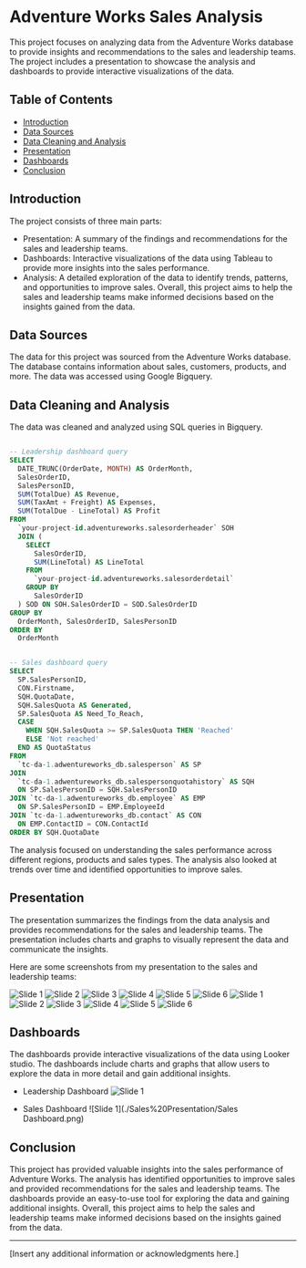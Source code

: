 # Adventure Works Sales Analysis

This project focuses on analyzing data from the Adventure Works database to provide insights and recommendations to the sales and leadership teams. The project includes a presentation to showcase the analysis and dashboards to provide interactive visualizations of the data. 

## Table of Contents

- [Introduction](#introduction)
- [Data Sources](#data-sources)
- [Data Cleaning and Analysis](#data-cleaning-and-analysis)
- [Presentation](#presentation)
- [Dashboards](#dashboards)
- [Conclusion](#conclusion)

## Introduction

The project consists of three main parts:

- Presentation: A summary of the findings and recommendations for the sales and leadership teams.
- Dashboards: Interactive visualizations of the data using Tableau to provide more insights into the sales performance.
- Analysis: A detailed exploration of the data to identify trends, patterns, and opportunities to improve sales.
Overall, this project aims to help the sales and leadership teams make informed decisions based on the insights gained from the data.

## Data Sources

The data for this project was sourced from the Adventure Works database. The database contains information about sales, customers, products, and more. The data was accessed using Google Bigquery.

## Data Cleaning and Analysis

The data was cleaned and analyzed using SQL queries in Bigquery.

```sql

-- Leadership dashboard query
SELECT 
  DATE_TRUNC(OrderDate, MONTH) AS OrderMonth,
  SalesOrderID,
  SalesPersonID,
  SUM(TotalDue) AS Revenue,
  SUM(TaxAmt + Freight) AS Expenses,
  SUM(TotalDue - LineTotal) AS Profit
FROM 
  `your-project-id.adventureworks.salesorderheader` SOH
  JOIN (
    SELECT 
      SalesOrderID, 
      SUM(LineTotal) AS LineTotal
    FROM 
      `your-project-id.adventureworks.salesorderdetail`
    GROUP BY 
      SalesOrderID
  ) SOD ON SOH.SalesOrderID = SOD.SalesOrderID
GROUP BY 
  OrderMonth, SalesOrderID, SalesPersonID
ORDER BY 
  OrderMonth
 ```

```sql

-- Sales dashboard query
SELECT
  SP.SalesPersonID,
  CON.Firstname,
  SQH.QuotaDate,
  SQH.SalesQuota AS Generated,
  SP.SalesQuota AS Need_To_Reach,
  CASE
    WHEN SQH.SalesQuota >= SP.SalesQuota THEN 'Reached'
    ELSE 'Not reached'
  END AS QuotaStatus
FROM
  `tc-da-1.adwentureworks_db.salesperson` AS SP
JOIN 
  `tc-da-1.adwentureworks_db.salespersonquotahistory` AS SQH
  ON SP.SalesPersonID = SQH.SalesPersonID 
JOIN `tc-da-1.adwentureworks_db.employee` AS EMP
  ON SP.SalesPersonID = EMP.EmployeeId
JOIN `tc-da-1.adwentureworks_db.contact` AS CON
  ON EMP.ContactID = CON.ContactId
ORDER BY SQH.QuotaDate
 ```

The analysis focused on understanding the sales performance across different regions, products and sales types. The analysis also looked at trends over time and identified opportunities to improve sales. 

## Presentation

The presentation summarizes the findings from the data analysis and provides recommendations for the sales and leadership teams. The presentation includes charts and graphs to visually represent the data and communicate the insights. 

Here are some screenshots from my presentation to the sales and leadership teams:

![Slide 1](./Leadership%20Presentation/Screenshot_1.png)
![Slide 2](./Leadership%20Presentation/Screenshot_2.png)
![Slide 3](./Leadership%20Presentation/Screenshot_3.png)
![Slide 4](./Leadership%20Presentation/Screenshot_4.png)
![Slide 5](./Leadership%20Presentation/Screenshot_5.png)
![Slide 6](./Leadership%20Presentation/Screenshot_6.png)
![Slide 1](./Sales%20Presentation/Screenshot_1.png)
![Slide 2](./Sales%20Presentation/Screenshot_2.png)
![Slide 3](./Sales%20Presentation/Screenshot_3.png)
![Slide 4](./Sales%20Presentation/Screenshot_4.png)
![Slide 5](./Sales%20Presentation/Screenshot_5.png)
![Slide 6](./Sales%20Presentation/Screenshot_6.png)

## Dashboards

The dashboards provide interactive visualizations of the data using Looker studio. The dashboards include charts and graphs that allow users to explore the data in more detail and gain additional insights. 

- Leadership Dashboard
![Slide 1](./Leadership%20Presentation/Dashboard.png)

- Sales Dashboard
![Slide 1](./Sales%20Presentation/Sales Dashboard.png)

## Conclusion

This project has provided valuable insights into the sales performance of Adventure Works. The analysis has identified opportunities to improve sales and provided recommendations for the sales and leadership teams. The dashboards provide an easy-to-use tool for exploring the data and gaining additional insights. Overall, this project aims to help the sales and leadership teams make informed decisions based on the insights gained from the data.

---

[Insert any additional information or acknowledgments here.] 
